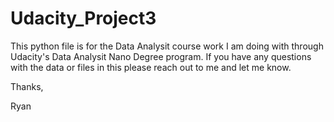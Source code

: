 # Udacity_Project3
This python file is for the Data Analysit course work I am doing with through Udacity's Data Analysit Nano Degree program.
If you have any questions with the data or files in this please reach out to me and let me know.

Thanks,

Ryan
